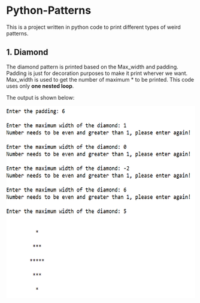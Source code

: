 # Python-Patterns
This is a project written in python code to print different types of weird patterns.

## 1. Diamond
The diamond pattern is printed based on the Max_width and padding. 
Padding is just for decoration purposes to make it print wherver we want. 
Max_width is used to get the number of maximum * to be printed.
This code uses only **one nested loop**.

The output is shown below:

<img src="Images/diamond.PNG" width="512" height="512"/>
